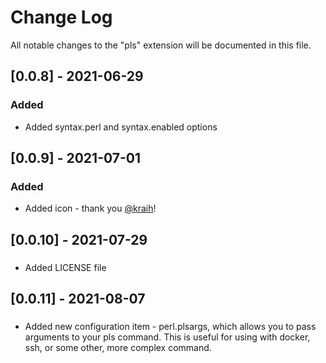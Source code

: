 # Change Log

All notable changes to the "pls" extension will be documented in this file.

## [0.0.8] - 2021-06-29
### Added
- Added syntax.perl and syntax.enabled options

## [0.0.9] - 2021-07-01
### Added
- Added icon - thank you [@kraih](https://github.com/kraih)!

## [0.0.10] - 2021-07-29
###
- Added LICENSE file

## [0.0.11] - 2021-08-07
###
- Added new configuration item - perl.plsargs, which
  allows you to pass arguments to your pls command. This is useful
  for using with docker, ssh, or some other, more complex command.
